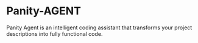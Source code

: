 # Panity-AGENT
Panity Agent is an intelligent coding assistant that transforms your project descriptions into fully functional code.
